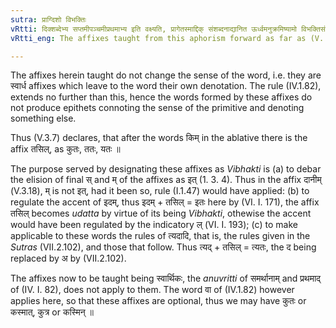 ```yaml
---
sutra: प्राग्दिशो विभक्तिः
vRtti: दिक्शब्देभ्य सप्तमीपञ्चमीप्रथमाभ्य इति वक्ष्यति, प्रागेतस्माद्दिक् संशब्दनाद्यानित ऊर्ध्वमनुक्रमिष्यामो विभक्तिसंज्ञास्ते वेदितव्याः ॥
vRtti_eng: The affixes taught from this aphorism forward as far as (V. 3. 27) (exclusive) are called _Vibhakti_.

---
```

The affixes herein taught do not change the sense of the word, i.e. they are स्वार्ध affixes which leave to the word their own denotation. The rule (IV.1.82), extends no further than this, hence the words formed by these affixes do not produce epithets connoting the sense of the primitive and denoting something else.

Thus (V.3.7) declares, that after the words किम् in the ablative there is the affix तसिल्, as कुतः, ततः, यतः ॥

The purpose served by designating these affixes as _Vibhakti_ is (a) to debar the elision of final स् and म् of the affixes as इत् (1. 3. 4). Thus in the affix दानीम् (V.3.18), म् is not इत्, had it been so, rule (I.1.47) would have applied: (b) to regulate the accent of इदम्, thus इदम् + तसिल् = इतः here by (VI. I. 171), the affix तसिल् becomes _udatta_ by virtue of its being _Vibhakti_, othewise the accent would have been regulated by the indicatory ल् (VI. I. 193); (c) to make applicable to these words the rules of त्यदादि, that is, the rules given in the _Sutras_ (VII.2.102), and those that follow. Thus त्यद् + तसिल् = त्यतः, the द being replaced by अ by (VII.2.102).

The affixes now to be taught being स्वार्थिकः, the _anuvritti_ of समर्थानाम् and प्रथमाद् of (IV. I. 82), does not apply to them. The word वा of (IV.1.82) however applies here, so that these affixes are optional, thus we may have कुतः or कस्मात्, कुत्र or कस्मिन् ॥